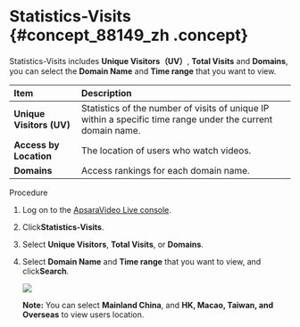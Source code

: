 # Statistics-Visits {#concept_88149_zh .concept}

Statistics-Visits includes **Unique Visitors（UV）**, **Total Visits** and **Domains**, you can select the **Domain Name** and **Time range** that you want to view.

|Item|Description|
|:---|:----------|
|**Unique Visitors \(UV\)**|Statistics of the number of visits of unique IP within a specific time range under the current domain name.|
|**Access by Location**|The location of users who watch videos.|
|**Domains**|Access rankings for each domain name.|

Procedure

1.  Log on to the [ApsaraVideo Live console](https://partners-intl.aliyun.com/login-required#/live).
2.  Click**Statistics-Visits**.
3.  Select **Unique Visitors**, **Total Visits**, or **Domains**.
4.  Select **Domain Name** and **Time range** that you want to view, and click**Search**.

    ![](http://static-aliyun-doc.oss-cn-hangzhou.aliyuncs.com/assets/img/20726/154762845837518_en-US.png)

    **Note:** You can select **Mainland China**, and **HK, Macao, Taiwan, and Overseas** to view users location.



